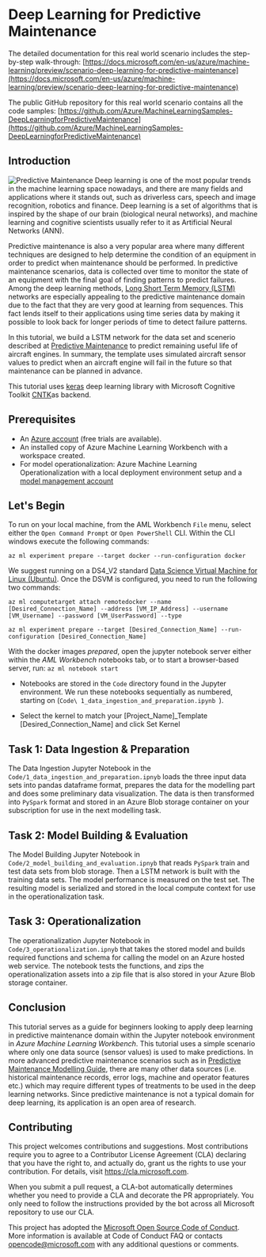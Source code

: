  # Deep Learning for Predictive Maintenance

The detailed documentation for this real world scenario includes the step-by-step walk-through:
[https://docs.microsoft.com/en-us/azure/machine-learning/preview/scenario-deep-learning-for-predictive-maintenance](https://docs.microsoft.com/en-us/azure/machine-learning/preview/scenario-deep-learning-for-predictive-maintenance)

The public GitHub repository for this real world scenario contains all the code samples:
[https://github.com/Azure/MachineLearningSamples-DeepLearningforPredictiveMaintenance](https://github.com/Azure/MachineLearningSamples-DeepLearningforPredictiveMaintenance)

## Introduction
![](https://github.com/Azure/MachineLearningSamples-DeepLearningforPredictiveMaintenance/blob/master/Images/pm_photo.jpg "Predictive Maintenance")
Deep learning is one of the most popular trends in the machine learning space nowadays, and there are many fields and applications where it stands out, such as driverless cars, speech and image recognition, robotics and finance. Deep learning is a set of algorithms that is inspired by the shape of our brain (biological neural networks), and machine learning and cognitive scientists usually refer to it as Artificial Neural Networks (ANN).

Predictive maintenance is also a very popular area where many different techniques are designed to help determine the condition of an equipment in order to predict when maintenance should be performed. In predictive maintenance scenarios, data is collected over time to monitor the state of an equipment with the final goal of finding patterns to predict failures. Among the deep learning methods, [Long Short Term Memory (LSTM)](http://colah.github.io/posts/2015-08-Understanding-LSTMs/) networks are especially appealing to the predictive maintenance domain due to the fact that they are very good at learning from sequences. This fact lends itself to their applications using time series data by making it possible to look back for longer periods of time to detect failure patterns.

In this tutorial, we build a LSTM network for the data set and scenerio described at [Predictive Maintenance](https://gallery.cortanaintelligence.com/Collection/Predictive-Maintenance-Template-3) to predict remaining useful life of aircraft engines. In summary, the template uses simulated aircraft sensor values to predict when an aircraft engine will fail in the future so that maintenance can be planned in advance.

This tutorial uses [keras](https://keras.io/) deep learning library with Microsoft Cognitive Toolkit [CNTK](https://docs.microsoft.com/en-us/cognitive-toolkit/Using-CNTK-with-Keras)as backend.

## Prerequisites

- An [Azure account](https://azure.microsoft.com/free/) (free trials are available).
- An installed copy of Azure Machine Learning Workbench with a workspace created.
- For model operationalization: Azure Machine Learning Operationalization with a local deployment environment setup and a [model management account](https://docs.microsoft.com/en-us/azure/machine-learning/preview/model-management-overview)


## Let's Begin

To run on your local machine, from the AML Workbench `File` menu, select either the `Open Command Prompt` or `Open PowerShell` CLI. Within the CLI windows execute the following commands:

`az ml experiment prepare --target docker --run-configuration docker`

 We suggest running on a  DS4_V2 standard [Data Science Virtual Machine for Linux (Ubuntu)](https://azuremarketplace.microsoft.com/en-us/marketplace/apps/microsoft-ads.linux-data-science-vm-ubuntu). Once the DSVM is configured, you need to run the following two commands:

`az ml computetarget attach remotedocker --name [Desired_Connection_Name] --address [VM_IP_Address] --username [VM_Username] --password [VM_UserPassword] --type`

`az ml experiment prepare --target [Desired_Connection_Name] --run-configuration [Desired_Connection_Name]`

With the docker images _prepared_, open the jupyter notebook server either within the *AML Workbench* notebooks tab, or to start a browser-based server, run:
`az ml notebook start`

- Notebooks are stored in the `Code` directory found in the Jupyter environment. We run these notebooks sequentially as numbered, starting on (`Code\ 1_data_ingestion_and_preparation.ipynb `).

- Select the kernel to match your [Project_Name]_Template [Desired_Connection_Name] and click Set Kernel

## Task 1: Data Ingestion & Preparation

The Data Ingestion Jupyter Notebook in the `Code/1_data_ingestion_and_preparation.ipnyb` loads the three input data sets into pandas dataframe format, prepares the data for the modelling part and does some preliminary data visualization. The data is then transformed into `PySpark` format and stored in an Azure Blob storage container on your subscription for use in the next modelling task.

## Task 2: Model Building & Evaluation

The Model Building Jupyter Notebook in `Code/2_model_building_and_evaluation.ipnyb` that reads `PySpark` train and test data sets from blob storage. Then a LSTM network is built with the training data sets. The model performance is measured on the test set. The resulting model is serialized and stored in the local compute context for use in the operationalization task.

## Task 3: Operationalization

The operationalization Jupyter Notebook in `Code/3_operationalization.ipnyb` that takes the stored model and builds required functions and schema for calling the model on an Azure hosted web service. The notebook tests the functions, and zips the operationalization assets into a zip file that is also stored in your Azure Blob storage container. 

## Conclusion
This tutorial serves as a guide for beginners looking to apply deep learning in predictive maintenance domain within the Jupyter notebook environment in *Azure Machine Learning Workbench*. This tutorial uses a simple scenario where only one data source (sensor values) is used to make predictions. In more advanced predictive maintenance scenarios such as in [Predictive Maintenance Modelling Guide](https://gallery.cortanaintelligence.com/Notebook/Predictive-Maintenance-Modelling-Guide-R-Notebook-1), there are many other data sources (i.e. historical maintenance records, error logs, machine and operator features etc.) which may require different types of treatments to be used in the deep learning networks. Since predictive maintenance is not a typical domain for deep learning, its application is an open area of research.

## Contributing

This project welcomes contributions and suggestions.  Most contributions require you to agree to a Contributor License Agreement (CLA) declaring that you have the right to, and actually do, grant us the rights to use your contribution. For details, visit https://cla.microsoft.com.

When you submit a pull request, a CLA-bot automatically determines whether you need to provide a CLA and decorate the PR appropriately. You only need to follow the instructions provided by the bot across all Microsoft repository to use our CLA.

This project has adopted the [Microsoft Open Source Code of Conduct](https://opensource.microsoft.com/codeofconduct/).
More information is available at Code of Conduct FAQ or
contacts [opencode@microsoft.com](mailto:opencode@microsoft.com) with any additional questions or comments.
